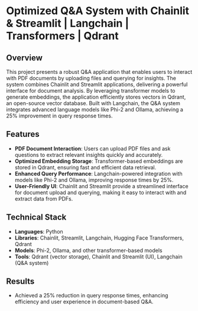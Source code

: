 # Optimized Q&A System with Chainlit & Streamlit | Langchain | Transformers | Qdrant

## Overview
This project presents a robust Q&A application that enables users to interact with PDF documents by uploading files and querying for insights. The system combines Chainlit and Streamlit applications, delivering a powerful interface for document analysis. By leveraging transformer models to generate embeddings, the application efficiently stores vectors in Qdrant, an open-source vector database. Built with Langchain, the Q&A system integrates advanced language models like Phi-2 and Ollama, achieving a 25% improvement in query response times.

## Features
- **PDF Document Interaction**: Users can upload PDF files and ask questions to extract relevant insights quickly and accurately.
- **Optimized Embedding Storage**: Transformer-based embeddings are stored in Qdrant, ensuring fast and efficient data retrieval.
- **Enhanced Query Performance**: Langchain-powered integration with models like Phi-2 and Ollama, improving response times by 25%.
- **User-Friendly UI**: Chainlit and Streamlit provide a streamlined interface for document upload and querying, making it easy to interact with and extract data from PDFs.

## Technical Stack
- **Languages**: Python
- **Libraries**: Chainlit, Streamlit, Langchain, Hugging Face Transformers, Qdrant
- **Models**: Phi-2, Ollama, and other transformer-based models
- **Tools**: Qdrant (vector storage), Chainlit and Streamlit (UI), Langchain (Q&A system)

## Results
- Achieved a 25% reduction in query response times, enhancing efficiency and user experience in document-based Q&A.

